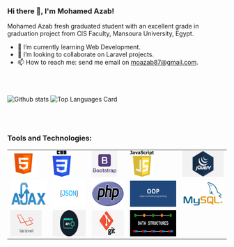 ### Hi there 👋, I'm Mohamed Azab!

Mohamed Azab fresh graduated student with an excellent grade in graduation project from CIS Faculty, Mansoura University, Egypt.

- 🌱 I’m currently learning Web Development.
- 👯 I’m looking to collaborate on Laravel projects.
- 📫 How to reach me: send me email on moazab87@gmail.com.

<br> <br>

![Github stats](https://github-readme-stats.vercel.app/api?username=moazab87&theme=highcontrast&show_icons=true&count_private=true)
![Top Languages Card](https://github-readme-stats.vercel.app/api/top-langs/?username=moazab87&layout=compact)

<br> <br>

### **Tools and Technologies:**  

<table align="center" style="width:100%">
  <tr>
    <td><code><img height="60" src="https://github.com/moazab87/moazab87/blob/main/assets/html.png"></code></td>
    <td><code><img height="60" src="https://github.com/moazab87/moazab87/blob/main/assets/css.png"></code></td>
    <td><code><img height="60" src="https://github.com/moazab87/moazab87/blob/main/assets/bootstrap.png"></code></td>
    <td><code><img height="60" src="https://github.com/moazab87/moazab87/blob/main/assets/JavaScript.png"></code></td>
    <td><code><img height="60" src="https://github.com/moazab87/moazab87/blob/main/assets/jquery.png"></code></td>
  </tr>
  <tr>
    <td><code><img height="60" src="https://github.com/moazab87/moazab87/blob/main/assets/ajax.png"></code></td>
    <td><code><img height="60" src="https://github.com/moazab87/moazab87/blob/main/assets/json1.png"></code></td>
    <td><code><img height="60" src="https://github.com/moazab87/moazab87/blob/main/assets/php.png"></code></td>
    <td><code><img height="60" src="https://github.com/moazab87/moazab87/blob/main/assets/oop.png"></code></td>
    <td><code><img height="60" src="https://github.com/moazab87/moazab87/blob/main/assets/mysql1.png"></code></td>
  </tr>
  <tr>
    <td><code><img height="60" src="https://github.com/moazab87/moazab87/blob/main/assets/laravel.png"></code></td>
    <td><code><img height="60" src="https://github.com/moazab87/moazab87/blob/main/assets/api.png"></code></td>
    <td><code><img height="60" src="https://github.com/moazab87/moazab87/blob/main/assets/git.png"></code></td>
    <td><code><img height="60" src="https://github.com/moazab87/moazab87/blob/main/assets/DS.png"></code></td>
  </tr>
</table>

